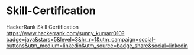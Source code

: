 # Skill-Certification
HackerRank Skill Certification
https://www.hackerrank.com/sunny_kumarr010?badge=java&stars=5&level=3&hr_r=1&utm_campaign=social-buttons&utm_medium=linkedin&utm_source=badge_share&social=linkedin
